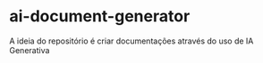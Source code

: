 # ai-document-generator
A ideia do repositório é criar documentações através do uso de IA Generativa
